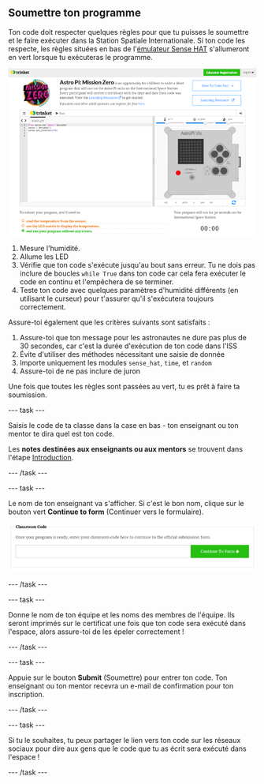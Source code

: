 ## Soumettre ton programme

Ton code doit respecter quelques règles pour que tu puisses le soumettre et le faire exécuter dans la Station Spatiale Internationale. Si ton code les respecte, les règles situées en bas de l'[émulateur Sense HAT](https://trinket.io/mission-zero) s'allumeront en vert lorsque tu exécuteras le programme.

![A screenshot of the Mission Zero Trinket pages showing the submission button and the criteria checks on the left. The top two ("read humidity" and "use the LEDs") are in orange text, the bottom one ("runs without any errors") is green ](images/validation.png)

1. Mesure l'humidité.
1. Allume les LED
1. Vérifie que ton code s'exécute jusqu'au bout sans erreur. Tu ne dois pas inclure de boucles `while True` dans ton code car cela fera exécuter le code en continu et l'empêchera de se terminer.
1. Teste ton code avec quelques paramètres d'humidité différents (en utilisant le curseur) pour t'assurer qu'il s'exécutera toujours correctement.

Assure-toi également que les critères suivants sont satisfaits :

1. Assure-toi que ton message pour les astronautes ne dure pas plus de 30 secondes, car c'est la durée d'exécution de ton code dans l'ISS
1. Évite d'utiliser des méthodes nécessitant une saisie de donnée
1. Importe uniquement les modules `sense_hat`, `time`, et `random`
1. Assure-toi de ne pas inclure de juron

Une fois que toutes les règles sont passées au vert, tu es prêt à faire ta soumission.

--- task ---

Saisis le code de ta classe dans la case en bas - ton enseignant ou ton mentor te dira quel est ton code.

Les **notes destinées aux enseignants ou aux mentors** se trouvent dans l'étape [Introduction](https://projects.raspberrypi.org/en/projects/astro-pi-mission-zero/1).

--- /task ---

--- task ---

Le nom de ton enseignant va s'afficher. Si c'est le bon nom, clique sur le bouton vert **Continue to form** (Continuer vers le formulaire).

![Continuer vers le formulaire](images/continue-to-form.png)

--- /task ---

--- task ---

Donne le nom de ton équipe et les noms des membres de l'équipe. Ils seront imprimés sur le certificat une fois que ton code sera exécuté dans l'espace, alors assure-toi de les épeler correctement !

--- /task ---

--- task ---

Appuie sur le bouton **Submit** (Soumettre) pour entrer ton code. Ton enseignant ou ton mentor recevra un e-mail de confirmation pour ton inscription.

--- /task ---

--- task ---

Si tu le souhaites, tu peux partager le lien vers ton code sur les réseaux sociaux pour dire aux gens que le code que tu as écrit sera exécuté dans l'espace !

--- /task ---

